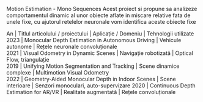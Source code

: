 Motion Estimation - Mono Sequences
Acest proiect si propune sa analizeze comportamentul dinamic al unor obiecte aflate in miscare relative fata de unele fixe, cu ajutorul retelelor neuronale vom identifica aceste obiecte fixe


 An   | Titlul articolului / proiectului                    | Aplicație / Domeniu       | Tehnologii utilizate                
 2023 | Monocular Depth Estimation in Autonomous Driving    | Vehicule autonome          | Rețele neuronale convoluționale     
 2021 | Visual Odometry in Dynamic Scenes                   | Navigație robotizată       | Optical Flow, triangulație        
 2019 | Unifying Motion Segmentation and Tracking           | Scene dinamice complexe    | Multimotion Visual Odometry         
 2022 | Geometry-Aided Monocular Depth in Indoor Scenes     | Scene interioare           | Senzori monoculari, auto-supervizare
 2020 | Continuous Depth Estimation for AR/VR               | Realitate augmentată       | Rețele convoluționale             
